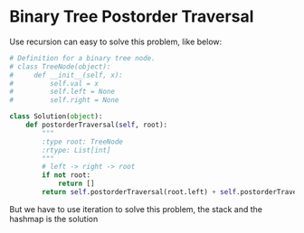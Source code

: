 # Binary Tree Postorder Traversal
Use recursion can easy to solve this problem, like below:
```python
# Definition for a binary tree node.
# class TreeNode(object):
#     def __init__(self, x):
#         self.val = x
#         self.left = None
#         self.right = None

class Solution(object):
    def postorderTraversal(self, root):
        """
        :type root: TreeNode
        :rtype: List[int]
        """
        # left -> right -> root
        if not root:
            return []
        return self.postorderTraversal(root.left) + self.postorderTraversal(root.right) + [root.val]
```
But we have to use iteration to solve this problem, the stack and the hashmap is the solution